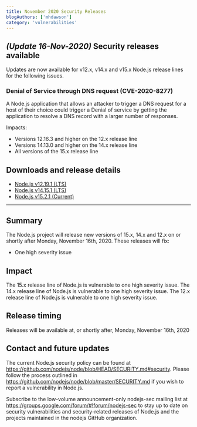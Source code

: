 ```yaml
---
title: November 2020 Security Releases
blogAuthors: ['mhdawson']
category: 'vulnerabilities'
---
```


## _(Update 16-Nov-2020)_ Security releases available

Updates are now available for v12.x, v14.x and v15.x Node.js release lines for the following issues.

### Denial of Service through DNS request (CVE-2020-8277)

A Node.js application that allows an attacker to trigger a DNS request for a host of their choice could trigger a Denial of service by getting the application to resolve a DNS record with a larger number of responses.

Impacts:

* Versions 12.16.3 and higher on the 12.x release line
* Versions 14.13.0 and higher on the 14.x release line
* All versions of the 15.x release line

## Downloads and release details

* [Node.js v12.19.1 (LTS)](https://nodejs.org/en/blog/release/v12.19.1/)
* [Node.js v14.15.1 (LTS)](https://nodejs.org/en/blog/release/v14.15.1/)
* [Node.js v15.2.1 (Current)](https://nodejs.org/en/blog/release/v15.2.1/)

***

## Summary

The Node.js project will release new versions of 15.x, 14.x and 12.x on or shortly after Monday, November 16th, 2020.
These releases will fix:

* One high severity issue

## Impact

The 15.x release line of Node.js is vulnerable to one high severity issue.
The 14.x release line of Node.js is vulnerable to one high severity issue.
The 12.x release line of Node.js is vulnerable to one high severity issue.

## Release timing

Releases will be available at, or shortly after, Monday, November 16th, 2020

## Contact and future updates

The current Node.js security policy can be found at <https://github.com/nodejs/node/blob/HEAD/SECURITY.md#security>. Please follow the process outlined in <https://github.com/nodejs/node/blob/master/SECURITY.md> if you wish to report a vulnerability in Node.js.

Subscribe to the low-volume announcement-only nodejs-sec mailing list at <https://groups.google.com/forum/#!forum/nodejs-sec> to stay up to date on security vulnerabilities and security-related releases of Node.js and the projects maintained in the nodejs GitHub organization.
